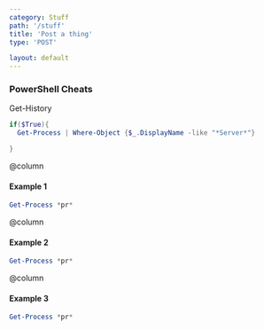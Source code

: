 ```yaml
---
category: Stuff
path: '/stuff'
title: 'Post a thing'
type: 'POST'

layout: default
---
```


### PowerShell Cheats

Get-History

```powershell
if($True){
  Get-Process | Where-Object {$_.DisplayName -like "*Server*"}

}

```
@column
#### Example 1

```PowerShell
Get-Process *pr*
```

@column
#### Example 2

```PowerShell
Get-Process *pr*
```

@column
#### Example 3

```PowerShell
Get-Process *pr*
```

